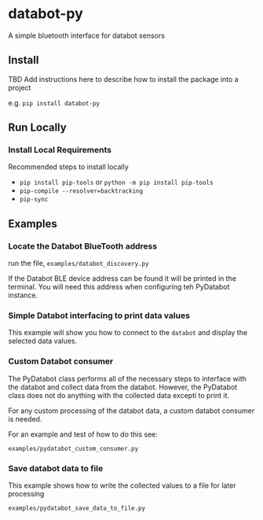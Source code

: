 # databot-py
A simple bluetooth interface for databot sensors

## Install

TBD Add instructions here to describe how to install the package into a project

e.g.
`pip install databot-py`

## Run Locally

### Install Local Requirements

Recommended steps to install locally

* `pip install pip-tools` or `python -m pip install pip-tools`
* `pip-compile --resolver=backtracking`
* `pip-sync`

## Examples

### Locate the Databot BlueTooth address

run the file, `examples/databot_discovery.py`

If the Databot BLE device address can be found it will be printed in the terminal.  You will need this address when configuring teh PyDatabot instance.

### Simple Databot interfacing to print data values

This example will show you how to connect to the `databot` and display the selected data values.

### Custom Databot consumer

The PyDatabot class performs all of the necessary steps to interface with the databot and collect data from the databot.  However, the PyDatabot class does not do anything with the collected data excepti to print it.

For any custom processing of the databot data, a custom databot consumer is needed.

For an example and test of how to do this see:

`examples/pydatabot_custom_consumer.py`

### Save databot data to file

This example shows how to write the collected values to a file for later processing

`examples/pydatabot_save_data_to_file.py`
